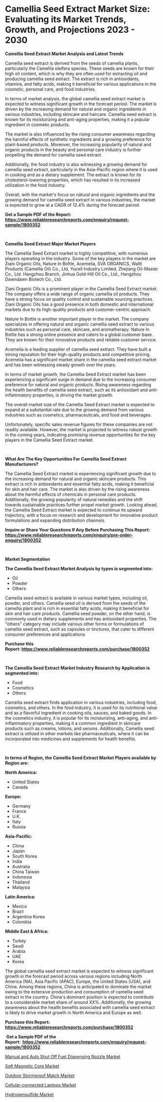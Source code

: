 <p><h1>Camellia Seed Extract Market Size: Evaluating its Market Trends, Growth, and Projections 2023 - 2030</h1></p><p><strong>Camellia Seed Extract Market Analysis and Latest Trends</strong></p>
<p><p>Camellia seed extract is derived from the seeds of camellia plants, particularly the Camellia oleifera species. These seeds are known for their high oil content, which is why they are often used for extracting oil and producing camellia seed extract. The extract is rich in antioxidants, vitamins, and fatty acids, making it beneficial for various applications in the cosmetic, personal care, and food industries.</p><p>In terms of market analysis, the global camellia seed extract market is expected to witness significant growth in the forecast period. The market is driven by the increasing demand for natural and organic ingredients in various industries, including skincare and haircare. Camellia seed extract is known for its moisturizing and anti-aging properties, making it a popular ingredient in cosmetic products.</p><p>The market is also influenced by the rising consumer awareness regarding the harmful effects of synthetic ingredients and a growing preference for plant-based products. Moreover, the increasing popularity of natural and organic products in the beauty and personal care industry is further propelling the demand for camellia seed extract.</p><p>Additionally, the food industry is also witnessing a growing demand for camellia seed extract, particularly in the Asia-Pacific region where it is used in cooking and as a dietary supplement. The extract is known for its cholesterol-lowering properties, which has resulted in its increased utilization in the food industry.</p><p>Overall, with the market's focus on natural and organic ingredients and the growing demand for camellia seed extract in various industries, the market is expected to grow at a CAGR of 12.4% during the forecast period.</p></p>
<p><strong>Get a Sample PDF of the Report:&nbsp; <a href="https://www.reliableresearchreports.com/enquiry/request-sample/1800352">https://www.reliableresearchreports.com/enquiry/request-sample/1800352</a></strong></p>
<p>&nbsp;</p>
<p><strong>Camellia Seed Extract Major Market Players</strong></p>
<p><p>The Camellia Seed Extract market is highly competitive, with numerous players operating in the industry. Some of the key players in the market are Ziani Organic Oils, Nature In Bottle, Acemelia, SVA ORGANICS, Waltt Products (Camellia Oil) Co., Ltd, Yucell Industry Limited, Zhejiang Oil-Master Co., Ltd. Hangzhou Branch, Jinhua Gold-Hill Oil Co., Ltd., Hangzhou Dawndawn Biotech Co., Ltd.</p><p>Ziani Organic Oils is a prominent player in the Camellia Seed Extract market. The company offers a wide range of organic camellia oil products. They have a strong focus on quality control and sustainable sourcing practices. Ziani Organic Oils has a good presence in both domestic and international markets due to its high-quality products and customer-centric approach.</p><p>Nature In Bottle is another important player in the market. The company specializes in offering natural and organic camellia seed extract to various industries such as personal care, skincare, and aromatherapy. Nature In Bottle has a strong online presence and caters to a global customer base. They are known for their innovative products and reliable customer service.</p><p>Acemelia is a leading supplier of camellia seed extract. They have built a strong reputation for their high-quality products and competitive pricing. Acemelia has a significant market share in the camellia seed extract market and has been witnessing steady growth over the years.</p><p>In terms of market growth, the Camellia Seed Extract market has been experiencing a significant surge in demand due to the increasing consumer preference for natural and organic products. Rising awareness regarding the health benefits of camellia seed extract, such as its antioxidant and anti-inflammatory properties, is driving the market growth.</p><p>The overall market size of the Camellia Seed Extract market is expected to expand at a substantial rate due to the growing demand from various industries such as cosmetics, pharmaceuticals, and food and beverages.</p><p>Unfortunately, specific sales revenue figures for these companies are not readily available. However, the market is projected to witness robust growth in the coming years, indicating promising revenue opportunities for the key players in the Camellia Seed Extract market.</p></p>
<p>&nbsp;</p>
<p><strong>What Are The Key Opportunities For Camellia Seed Extract Manufacturers?</strong></p>
<p><p>The Camellia Seed Extract market is experiencing significant growth due to the increasing demand for natural and organic skincare products. This extract is rich in antioxidants and essential fatty acids, making it beneficial for skin and hair care. The market is also driven by the rising awareness about the harmful effects of chemicals in personal care products. Additionally, the growing popularity of natural remedies and the shift towards sustainable practices further propel market growth. Looking ahead, the Camellia Seed Extract market is expected to continue its upward trajectory, with a focus on research and development for innovative product formulations and expanding distribution channels.</p></p>
<p><strong>Inquire or Share Your Questions If Any Before Purchasing This Report: <a href="https://www.reliableresearchreports.com/enquiry/pre-order-enquiry/1800352">https://www.reliableresearchreports.com/enquiry/pre-order-enquiry/1800352</a></strong></p>
<p>&nbsp;</p>
<p><strong>Market Segmentation</strong></p>
<p><strong>The Camellia Seed Extract Market Analysis by types is segmented into:</strong></p>
<p><ul><li>Oil</li><li>Powder</li><li>Others</li></ul></p>
<p><p>Camellia seed extract is available in various market types, including oil, powder, and others. Camellia seed oil is derived from the seeds of the camellia plant and is rich in essential fatty acids, making it beneficial for skin and hair care products. Camellia seed powder, on the other hand, is commonly used in dietary supplements and has antioxidant properties. The "others" category may include various other forms or formulations of camellia seed extract, such as capsules or tinctures, that cater to different consumer preferences and applications.</p></p>
<p><strong>Purchase this Report:&nbsp;<a href="https://www.reliableresearchreports.com/purchase/1800352">https://www.reliableresearchreports.com/purchase/1800352</a></strong></p>
<p>&nbsp;</p>
<p><strong>The Camellia Seed Extract Market Industry Research by Application is segmented into:</strong></p>
<p><ul><li>Food</li><li>Cosmetics</li><li>Others</li></ul></p>
<p><p>Camellia seed extract finds application in various industries, including food, cosmetics, and others. In the food industry, it is used for its nutritional value and as a flavorful ingredient in cooking oils, sauces, and baked goods. In the cosmetics industry, it is popular for its moisturizing, anti-aging, and anti-inflammatory properties, making it a common ingredient in skincare products such as creams, lotions, and serums. Additionally, Camellia seed extract is utilized in other markets like pharmaceuticals, where it can be incorporated into medicines and supplements for health benefits.</p></p>
<p>&nbsp;</p>
<p><strong>In terms of Region, the Camellia Seed Extract Market Players available by Region are:</strong></p>
<p>
    <p> <strong> North America: </strong>
        <ul>
            <li>United States</li>
            <li>Canada</li>
        </ul>
        </p> 
    <p> <strong> Europe: </strong>
        <ul>
            <li>Germany</li>
            <li>France</li>
            <li>U.K.</li>
            <li>Italy</li>
            <li>Russia</li>
        </ul>
        </p> 
    <p> <strong> Asia-Pacific: </strong>
        <ul>
            <li>China</li>
            <li>Japan</li>
            <li>South Korea</li>
            <li>India</li>
            <li>Australia</li>
            <li>China Taiwan</li>
            <li>Indonesia</li>
            <li>Thailand</li>
            <li>Malaysia</li>
        </ul>
        </p> 
    <p> <strong> Latin America: </strong>
        <ul>
            <li>Mexico</li>
            <li>Brazil</li>
            <li>Argentina Korea</li>
            <li>Colombia</li>
        </ul>
        </p> 
    <p> <strong> Middle East & Africa: </strong>
        <ul>
            <li>Turkey</li>
            <li>Saudi</li>
            <li>Arabia</li>
            <li>UAE</li>
            <li>Korea</li>
        </ul>
    </p>
    </p>
<p><p>The global camellia seed extract market is expected to witness significant growth in the forecast period across various regions including North America (NA), Asia Pacific (APAC), Europe, the United States (USA), and China. Among these regions, China is anticipated to dominate the market owing to the extensive production and consumption of camellia seed extract in the country. China's dominant position is expected to contribute to a considerable market share of around XX%. Additionally, the growing awareness about the health benefits associated with camellia seed extract is likely to drive market growth in North America and Europe as well.</p></p>
<p><strong>Purchase this Report: <a href="https://www.reliableresearchreports.com/purchase/1800352">https://www.reliableresearchreports.com/purchase/1800352</a></strong></p>
<p>&nbsp;<strong>Get a Sample PDF of the Report:&nbsp;&nbsp;<a href="https://www.reliableresearchreports.com/enquiry/request-sample/1800352">https://www.reliableresearchreports.com/enquiry/request-sample/1800352</a></strong></p>
<p><strong></strong></p>
<p><p><a href="https://medium.com/@krishna_35021/manual-and-auto-shut-off-fuel-dispensing-nozzle-market-trends-forecast-and-competitive-analysis-694341a73ddb">Manual and Auto Shut Off Fuel Dispensing Nozzle Market</a></p><p><a href="https://github.com/lilstefpacute/Market-Research-Report-List-1/blob/main/soft-magnetic-core-market.md">Soft Magnetic Core Market</a></p><p><a href="https://medium.com/@hazelharvey1918/outdoor-stormproof-match-market-trends-and-market-analysis-forecasted-for-period-2023-2030-d0a38041f082">Outdoor Stormproof Match Market</a></p><p><a href="https://medium.com/@kyliebodei/cellular-connected-laptops-market-focuses-on-market-share-size-and-projected-forecast-till-2030-76dc5dd1d578">Cellular-connected Laptops Market</a></p><p><a href="https://github.com/AKSHATREPORTPRIME/Market-Research-Report-List-1/blob/main/hydrogensulfide-market.md">Hydrogensulfide Market</a></p></p>